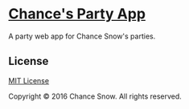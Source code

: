 # [Chance's Party App](http://chancesnow.me/party)

A party web app for Chance Snow's parties.

## License

[MIT License](http://opensource.org/licenses/MIT)

Copyright &copy; 2016 Chance Snow. All rights reserved.
